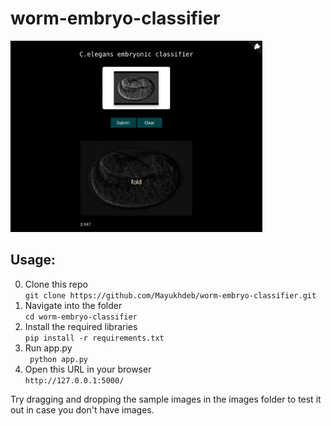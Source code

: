 # worm-embryo-classifier
<img src= "images/screenshot.png" width = 80%>

## Usage:
0. Clone this repo <br>
```git clone https://github.com/Mayukhdeb/worm-embryo-classifier.git```
1. Navigate into the folder <br>
```cd worm-embryo-classifier```
2. Install the required libraries <br>
```pip install -r requirements.txt```
3. Run app.py <br>
``` python app.py```
4. Open this URL in your browser <br>
```http://127.0.0.1:5000/```

Try dragging and dropping the sample images in the images folder to test it out in case you don't have images.
